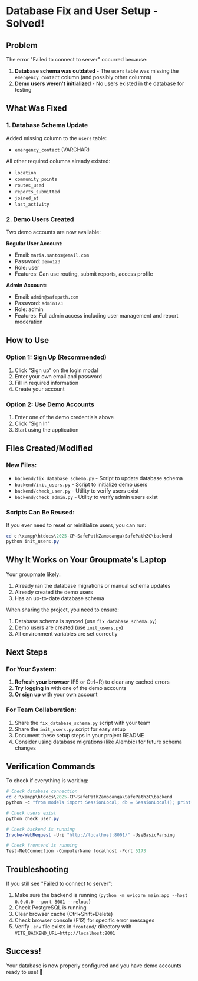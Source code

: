 # Database Fix and User Setup - Solved!

## Problem

The error "Failed to connect to server" occurred because:

1. **Database schema was outdated** - The `users` table was missing the `emergency_contact` column (and possibly other columns)
2. **Demo users weren't initialized** - No users existed in the database for testing

## What Was Fixed

### 1. Database Schema Update

Added missing column to the `users` table:

- `emergency_contact` (VARCHAR)

All other required columns already existed:

- `location`
- `community_points`
- `routes_used`
- `reports_submitted`
- `joined_at`
- `last_activity`

### 2. Demo Users Created

Two demo accounts are now available:

**Regular User Account:**

- Email: `maria.santos@email.com`
- Password: `demo123`
- Role: user
- Features: Can use routing, submit reports, access profile

**Admin Account:**

- Email: `admin@safepath.com`
- Password: `admin123`
- Role: admin
- Features: Full admin access including user management and report moderation

## How to Use

### Option 1: Sign Up (Recommended)

1. Click "Sign up" on the login modal
2. Enter your own email and password
3. Fill in required information
4. Create your account

### Option 2: Use Demo Accounts

1. Enter one of the demo credentials above
2. Click "Sign In"
3. Start using the application

## Files Created/Modified

### New Files:

- `backend/fix_database_schema.py` - Script to update database schema
- `backend/init_users.py` - Script to initialize demo users
- `backend/check_user.py` - Utility to verify users exist
- `backend/check_admin.py` - Utility to verify admin users exist

### Scripts Can Be Reused:

If you ever need to reset or reinitialize users, you can run:

```powershell
cd c:\xampp\htdocs\2025-CP-SafePathZamboanga\SafePathZC\backend
python init_users.py
```

## Why It Works on Your Groupmate's Laptop

Your groupmate likely:

1. Already ran the database migrations or manual schema updates
2. Already created the demo users
3. Has an up-to-date database schema

When sharing the project, you need to ensure:

1. Database schema is synced (use `fix_database_schema.py`)
2. Demo users are created (use `init_users.py`)
3. All environment variables are set correctly

## Next Steps

### For Your System:

1. **Refresh your browser** (F5 or Ctrl+R) to clear any cached errors
2. **Try logging in** with one of the demo accounts
3. **Or sign up** with your own account

### For Team Collaboration:

1. Share the `fix_database_schema.py` script with your team
2. Share the `init_users.py` script for easy setup
3. Document these setup steps in your project README
4. Consider using database migrations (like Alembic) for future schema changes

## Verification Commands

To check if everything is working:

```powershell
# Check database connection
cd c:\xampp\htdocs\2025-CP-SafePathZamboanga\SafePathZC\backend
python -c "from models import SessionLocal; db = SessionLocal(); print('DB OK'); db.close()"

# Check users exist
python check_user.py

# Check backend is running
Invoke-WebRequest -Uri "http://localhost:8001/" -UseBasicParsing

# Check frontend is running
Test-NetConnection -ComputerName localhost -Port 5173
```

## Troubleshooting

If you still see "Failed to connect to server":

1. Make sure the backend is running (`python -m uvicorn main:app --host 0.0.0.0 --port 8001 --reload`)
2. Check PostgreSQL is running
3. Clear browser cache (Ctrl+Shift+Delete)
4. Check browser console (F12) for specific error messages
5. Verify `.env` file exists in `frontend/` directory with `VITE_BACKEND_URL=http://localhost:8001`

## Success!

Your database is now properly configured and you have demo accounts ready to use! 🎉
